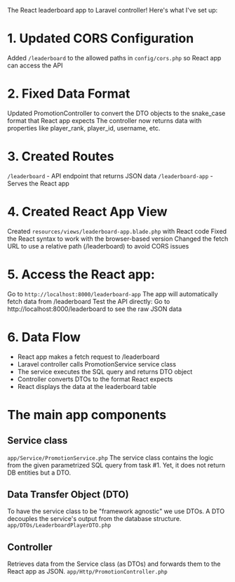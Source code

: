 The React leaderboard app to Laravel controller! Here's what I've set up:
# 1. Updated CORS Configuration
Added `/leaderboard` to the allowed paths in `config/cors.php` so  React app can access the API

# 2. Fixed Data Format
Updated  PromotionController to convert the DTO objects to the snake_case format that  React app expects
The controller now returns data with properties like player_rank, player_id, username, etc.

# 3. Created Routes
`/leaderboard` - API endpoint that returns JSON data
`/leaderboard-app` - Serves the React app
# 4. Created React App View
Created `resources/views/leaderboard-app.blade.php` with  React code
Fixed the React syntax to work with the browser-based version
Changed the fetch URL to use a relative path (/leaderboard) to avoid CORS issues

# 5. Access the React app:
Go to `http://localhost:8000/leaderboard-app`
The app will automatically fetch data from /leaderboard
Test the API directly:
Go to http://localhost:8000/leaderboard to see the raw JSON data
# 6. Data Flow
 - React app makes a fetch request to /leaderboard
 - Laravel controller calls  PromotionService service class
 - The service executes the SQL query and returns DTO object
 - Controller converts DTOs to the format React expects
 - React displays the data at the leaderboard table
 
# The main app components

## Service class
`app/Service/PromotionService.php`  The service class contains the logic from the given parametrized SQL query from task #1. Yet, it does not return DB entities but a DTO.
 
## Data Transfer Object (DTO)
To have the service class to be "framework agnostic" we use DTOs. A DTO decouples the service's output from the database structure.
`app/DTOs/LeaderboardPlayerDTO.php`

## Controller
Retrieves data from the Service class (as DTOs) and forwards them to the React app as JSON.
`app/Http/PromotionController.php`